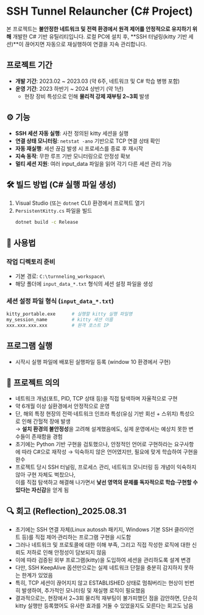 # SSH Tunnel Relauncher (C# Project)

본 프로젝트는 **불안정한 네트워크 및 전력 환경에서 원격 제어를 안정적으로 유지하기 위해** 개발한 C# 기반 유틸리티입니다.
로컬 PC에 설치 후, **SSH 터널링(kitty 기반 세션)**이 끊어지면 자동으로 재실행하여 연결을 지속 관리합니다. 

## 프로젝트 기간 
- **개발 기간**: 2023.02 ~ 2023.03 (약 6주, 네트워크 및 C# 학습 병행 포함)  
- **운영 기간**: 2023 하반기 ~ 2024 상반기 (약 1년)  
  - 현장 장비 특성으로 인해 **물리적 강제 재부팅 2~3회** 발생

## ⚙️ 기능
- **SSH 세션 자동 실행**: 사전 정의된 kitty 세션을 실행  
- **연결 상태 모니터링**: `netstat -ano` 기반으로 TCP 연결 상태 확인  
- **자동 재실행**: 세션 끊김 발생 시 프로세스를 종료 후 재시작  
- **지속 동작**: 무한 루프 기반 모니터링으로 안정성 확보  
- **멀티 세션 지원**: 여러 input_data 파일을 읽어 각기 다른 세션 관리 가능  

## 🛠️ 빌드 방법 (C# 실행 파일 생성)
1. Visual Studio (또는 `dotnet` CLI) 환경에서 프로젝트 열기  
2. `PersistentKitty.cs` 파일을 빌드  
   ```bash
   dotnet build -c Release
   ```


## 🚀 사용법

### 작업 디렉토리 준비
- 기본 경로: `C:\turnneling_workspace\`
- 해당 폴더에 `input_data_*.txt` 형식의 세션 설정 파일을 생성

### 세션 설정 파일 형식 (`input_data_*.txt`)
```bash
kitty_portable.exe      # 실행할 kitty 실행 파일명
my_session_name         # kitty 세션 이름
xxx.xxx.xxx.xxx         # 원격 호스트 IP
```

## 프로그램 실행
- 시작시 실행 파일에 배포된 실행파일 등록 (window 10 환경에서 구현)

## 📖 프로젝트 의의
- 네트워크 개념(포트, PID, TCP 상태 등)을 직접 탐색하며 자율적으로 구현  
- 약 6개월 이상 실환경에서 안정적으로 운영  
- 단, 해외 특정 현장의 전력·네트워크 인프라 특성(유심 기반 회선 + 스위치) 특성으로 인해 간헐적 장애 발생  
  → **설치 환경의 불안정성**을 고려해 설계했음에도, 실제 운영에서는 예상치 못한 변수들이 존재함을 경험
- 초기에는 Python 기반 구현을 검토했으나, 안정적인 언어로 구현하라는 요구사항에 따라 C#으로 재작성 
  → 익숙하지 않은 언어였지만, 필요에 맞게 학습하여 구현을 완수
- 프로젝트 당시 SSH 터널링, 프로세스 관리, 네트워크 모니터링 등 개념이 익숙하지 않아 구현 자체도 벅찼으나,  
  이를 직접 탐색하고 해결해 나가면서 **낯선 영역의 문제를 독자적으로 학습·구현할 수 있다는 자신감**을 얻게 됨


## 🔍 회고 (Reflection)_2025.08.31
- 초기에는 SSH 연결 자체(Linux autossh 패키지, Windows 기본 SSH 클라이언트 등)를 직접 제어·관리하는 프로그램 구현을 시도함
- 그러나 네트워크 및 프로토콜에 대한 이해 부족, 그리고 직접 작성한 로직에 대한 신뢰도 저하로 인해 안정성이 담보되지 않음
- 이에 따라 검증된 외부 프로그램(kitty)을 도입하여 세션을 관리하도록 설계 변경
- 다만, SSH KeepAlive 옵션만으로는 실제 네트워크 단절을 충분히 감지하지 못하는 한계가 있었음
- 특히, TCP 세션이 끊어지지 않고 ESTABLISHED 상태로 멈춰버리는 현상이 빈번히 발생하여, 추가적인 모니터링 및 재실행 로직이 필요했음
- 결과적으로는, 현장에서 2~3회 물리적 재부팅이 불가피했던 점을 감안하면, 단순히 kitty 실행만 등록했어도 유사한 효과를 거둘 수 있었을지도 모른다는 회고도 남음